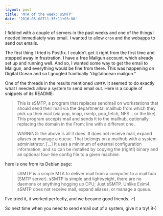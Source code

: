 ```yaml
---
layout: post
title: 'MTA of the week: sSMTP'
date: '2016-05-08T11:35:11+03:00'
---
```

I fiddled with a couple of servers in the past weeks and one of the
things I needed immediately was email. I wanted to allow `cron` and the
webapps to send out emails.

The first thing I tried is Postfix. I couldn’t get it right from the
first time and stepped away in frustration. I have a free Mailgun
account, which already set up and running well. And so, I wanted some
way to get the email to Mailgun, and everything would be fine from
there. This was happening on Digital Ocean and so I googled frantically
“digitalocean mailgun.”

One of the threads in the results mentioned `sSMTP`. It seemed to do
exactly what I needed: allow a system to send email out. Here is a
couple of snippets of its README:


> This is sSMTP, a program that replaces sendmail on workstations that
> should send their mail via the departmental mailhub from which they
> pick up their mail (via pop, imap, rsmtp, pop_fetch, NFS… or the
> like).  This program accepts mail and sends it to the mailhub,
> optionally replacing the domain in the From: line with a different
> one.
> 
> WARNING: the above is all it does. It does not receive mail, expand
> aliases or manage a queue.  That belongs on a mailhub with a system
> administrator. […] It uses a minimum of external configuration
> information, and so can be installed by copying the (right!) binary
> and an optional four-line config file to a given machine.

here is one from its Debian page:

> sSMTP is a simple MTA to deliver mail from a computer to a mail hub
> (SMTP server). sSMTP is simple and lightweight, there are no daemons
> or anything hogging up CPU; Just sSMTP. Unlike Exim4, sSMTP does not
> receive mail, expand aliases, or manage a queue.

I’ve tried it, it worked perfectly, and we became good friends. :-)

So next time when you need to send email out of a system, give it a try!
8-)
